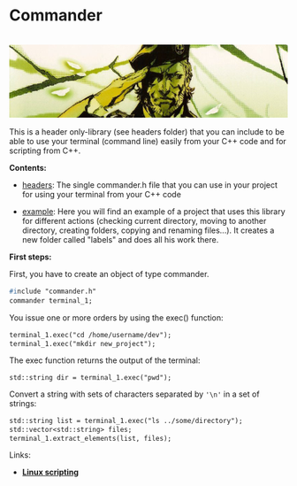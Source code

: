 # Commander

<br>![Commander](https://raw.githubusercontent.com/AnselmoGPP/Commander/master/example/command.png)

This is a header only-library (see headers folder) that you can include to be able to use your terminal (command line) easily from your C++ code and for scripting from C++.

<b>Contents:</b>

- <ins>headers</ins>: The single commander.h file that you can use in your project for using your terminal from your C++ code

- <ins>example</ins>: Here you will find an example of a project that uses this library for different actions (checking current directory, moving to another directory, creating folders, copying and renaming files...). It creates a new folder called "labels" and does all his work there.

<b>First steps:</b>

First, you have to create an object of type commander. 
```p
#include "commander.h"
commander terminal_1;
```
You issue one or more orders by using the exec() function:
```cp
terminal_1.exec("cd /home/username/dev");
terminal_1.exec("mkdir new_project");
```
The exec function returns the output of the terminal:
```cp
std::string dir = terminal_1.exec("pwd");
```
Convert a string with sets of characters separated by <code>'\n'</code> in a set of strings:
```cp
std::string list = terminal_1.exec("ls ../some/directory");
std::vector<std::string> files;
terminal_1.extract_elements(list, files);
```
<bold>Links:</bold>

- [**Linux scripting**](https://sciencesoftcode.wordpress.com/2019/10/27/linux-scripting/)
